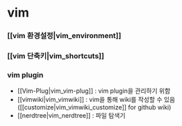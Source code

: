 # vim

### [[vim 환경설정|vim_environment]]

### [[vim 단축키|vim_shortcuts]]

### vim plugin
- [[Vim-Plug|vim_vim-plug]] : vim plugin을 관리하기 위함
- [[vimwiki|vim_vimwiki]] : vim을 통해 wiki를 작성할 수 있음  
  ([[customize|vim_vimwiki_customize]] for github wiki)
- [[nerdtree|vim_nerdtree]] : 파일 탐색기


